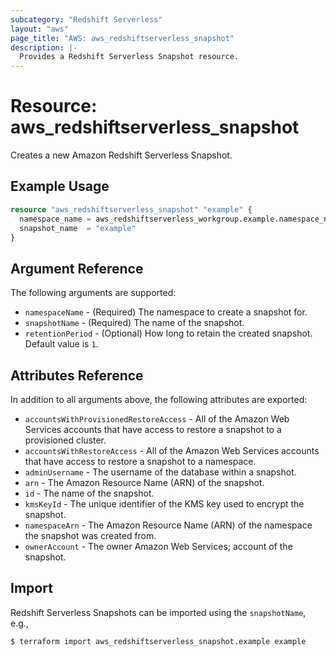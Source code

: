 ```yaml
---
subcategory: "Redshift Serverless"
layout: "aws"
page_title: "AWS: aws_redshiftserverless_snapshot"
description: |-
  Provides a Redshift Serverless Snapshot resource.
---
```


# Resource: aws_redshiftserverless_snapshot

Creates a new Amazon Redshift Serverless Snapshot.

## Example Usage

```terraform
resource "aws_redshiftserverless_snapshot" "example" {
  namespace_name = aws_redshiftserverless_workgroup.example.namespace_name
  snapshot_name  = "example"
}
```

## Argument Reference

The following arguments are supported:

* `namespaceName` - (Required) The namespace to create a snapshot for.
* `snapshotName` - (Required) The name of the snapshot.
* `retentionPeriod` - (Optional) How long to retain the created snapshot. Default value is `1`.

## Attributes Reference

In addition to all arguments above, the following attributes are exported:

* `accountsWithProvisionedRestoreAccess` - All of the Amazon Web Services accounts that have access to restore a snapshot to a provisioned cluster.
* `accountsWithRestoreAccess` - All of the Amazon Web Services accounts that have access to restore a snapshot to a namespace.
* `adminUsername` - The username of the database within a snapshot.
* `arn` - The Amazon Resource Name (ARN) of the snapshot.
* `id` - The name of the snapshot.
* `kmsKeyId` - The unique identifier of the KMS key used to encrypt the snapshot.
* `namespaceArn` - The Amazon Resource Name (ARN) of the namespace the snapshot was created from.
* `ownerAccount` - The owner Amazon Web Services; account of the snapshot.

## Import

Redshift Serverless Snapshots can be imported using the `snapshotName`, e.g.,

```
$ terraform import aws_redshiftserverless_snapshot.example example
```

<!-- cache-key: cdktf-0.17.0-pre.15 input-e7e95b2d7c6667520d82f2ec457b67e2a898bc35c561eed69cd28cd674ab5fff -->